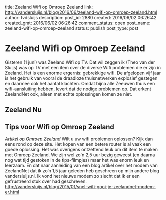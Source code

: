 title: Zeeland Wifi op Omroep Zeeland
link: http://vandersluijs.nl/blog/2016/06/zeeland-wifi-op-omroep-zeeland.html
author: tvdsluijs
description: 
post_id: 2880
created: 2016/06/02 06:26:42
created_gmt: 2016/06/02 06:26:42
comment_status: open
post_name: zeeland-wifi-op-omroep-zeeland
status: publish
post_type: post

# Zeeland Wifi op Omroep Zeeland

Gisteren (1 juni) was Zeeland Wifi op TV. Dat wil zeggen ik (Theo van der Sluijs) was op TV met een item over de diverse Wifi problemen die er zijn in Zeeland. Het is een enorme ergernis: gebrekkige wifi. De afgelopen vijf jaar is het gebruik van vooral de draadloze thuisnetwerken explosief gestegen en daarmee ook het aantal klachten. Omdat bijna alle Zeeuwen thuis een wifi-aansluiting hebben, levert dat de nodige problemen op. Dat erkent ZeelandNet ook, alleen met echte oplossingen komen ze niet. 

## Zeeland Nu

## Tips voor Wifi op Omroep Zeeland

_[Artikel op Omroep Zeeland](http://www.omroepzeeland.nl/nieuws/2016-06-01/1009123/thuis-problemen-met-wifi-je-bent-niet-enige#.V0_P1JN96Rs)_ Wilt u uw wifi problemen oplossen? Kijk dan eens rond op deze site. Het kopen van een betere router is al vaak een goede oplossing. Het was overigens ontzettend leuk om dit item te maken met Omroep Zeeland. We zijn wel zo'n 2,5 uur bezig geweest (en daarna nog wat tijd gestoken in de tips-filmpjes) maar het was enorm leuk en leerzaam. En dat naar aanleiding van een blog artikel over het modem van ZeelandNet dat ik zo’n 1,5 jaar geleden heb geschreen op mijn andere blog vandersluijs.nl. Ik vond het nieuwe modem zo slecht dat ik er een gefrustreerd stuk over had geschreven. http://vandersluijs.nl/blog/2015/01/snel-wifi-gooi-je-zeelandnet-modem-er.html